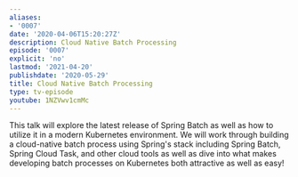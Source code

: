 ```yaml
---
aliases:
- '0007'
date: '2020-04-06T15:20:27Z'
description: Cloud Native Batch Processing
episode: '0007'
explicit: 'no'
lastmod: '2021-04-20'
publishdate: '2020-05-29'
title: Cloud Native Batch Processing
type: tv-episode
youtube: 1NZVwv1cmMc
---
```


This talk will explore the latest release of Spring Batch as well as how to utilize it in a modern Kubernetes environment. We will work through building a cloud-native batch process using Spring's stack including Spring Batch, Spring Cloud Task, and other cloud tools as well as dive into what makes developing batch processes on Kubernetes both attractive as well as easy!